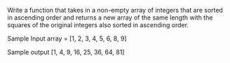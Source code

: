 Write a function that takes in a non-empty array of integers that are sorted
in ascending order and returns a new array of the same length with the squares
of the original integers also sorted in ascending order.

Sample Input
array = [1, 2, 3, 4, 5, 6, 8, 9]

Sample output
[1, 4, 9, 16, 25, 36, 64, 81]